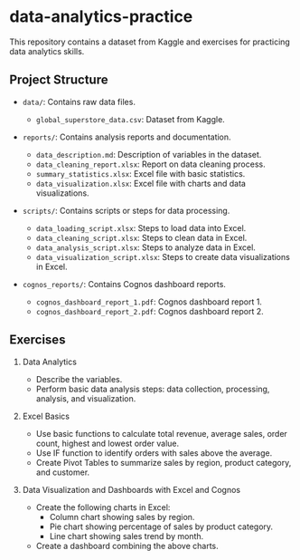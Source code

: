 # data-analytics-practice
This repository contains a dataset from Kaggle and exercises for practicing data analytics skills.

## Project Structure

- `data/`: Contains raw data files.
  - `global_superstore_data.csv`: Dataset from Kaggle.

- `reports/`: Contains analysis reports and documentation.
  - `data_description.md`: Description of variables in the dataset.
  - `data_cleaning_report.xlsx`: Report on data cleaning process.
  - `summary_statistics.xlsx`: Excel file with basic statistics.
  - `data_visualization.xlsx`: Excel file with charts and data visualizations.

- `scripts/`: Contains scripts or steps for data processing.
  - `data_loading_script.xlsx`: Steps to load data into Excel.
  - `data_cleaning_script.xlsx`: Steps to clean data in Excel.
  - `data_analysis_script.xlsx`: Steps to analyze data in Excel.
  - `data_visualization_script.xlsx`: Steps to create data visualizations in Excel.

- `cognos_reports/`: Contains Cognos dashboard reports.
  - `cognos_dashboard_report_1.pdf`: Cognos dashboard report 1.
  - `cognos_dashboard_report_2.pdf`: Cognos dashboard report 2.

## Exercises

1. Data Analytics
   - Describe the variables.
   - Perform basic data analysis steps: data collection, processing, analysis, and visualization.

2. Excel Basics
   - Use basic functions to calculate total revenue, average sales, order count, highest and lowest order value.
   - Use IF function to identify orders with sales above the average.
   - Create Pivot Tables to summarize sales by region, product category, and customer.

3. Data Visualization and Dashboards with Excel and Cognos
   - Create the following charts in Excel:
     - Column chart showing sales by region.
     - Pie chart showing percentage of sales by product category.
     - Line chart showing sales trend by month.
   - Create a dashboard combining the above charts.
